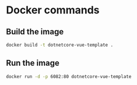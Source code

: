 # Docker commands

## Build the image

```bash
docker build -t dotnetcore-vue-template .
```

## Run the image

```bash
docker run -d -p 6082:80 dotnetcore-vue-template
```
